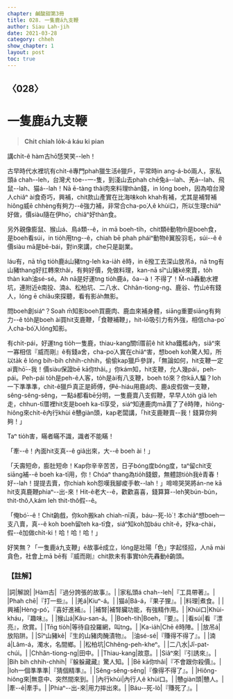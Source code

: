 ```yaml
---
chapter: 鹹酸甜第3冊
title: 028. 一隻鹿á九支鞭
author: Siau Lah-jih
date: 2021-03-28
category: chheh
show_chapter: 1
layout: post
toc: true
---
```


## 〈028〉
# 一隻鹿á九支鞭
> **Chi̍t chiah lo̍k-á káu ki pian**
 
講chi̍t-ê hàm古hō͘恁笑笑--leh！

古早時代水裡坑有chi̍t-ê專門phah獵生活ê獵戶，平常時in ang-á-bó͘兩人，家私頭á chah--leh，台灣犬 tòe--一-隻，到淺山去phah chē兔á--lah、羌á--lah、飛鼠--lah、猫á--lah！Nā ē-tàng thâi肉來料理thàn錢，in lóng boeh，因為咱台灣人chiâⁿ ài食奇巧，興補，chit款山產實在比海味koh khah有補，尤其是補腎補hiông威ē chhèng有夠力--ê強力補，非常合cha-po͘人ê khùi口，所以生理chiâⁿ好做，價siàu隨在伊ho͘，chiâⁿ好thàn食。

另外親像膨鼠、猴山á、鳥á類--ê，in mā boeh-ti̍h，chit類ê動物m̄是boeh食，是boeh看súi，in tio̍h用tng--ê，chiah bē phah pháiⁿ動物ê翼股羽毛，súi--ê ê價siàu mā是bē-bái，對in來講，che只是副業。

Iáu有，nā tn̄g tio̍h鹿á山豬tng-leh ka-ia̍h ê時，in ē撥工去深山放吊á，nā tng有山豬thang好扛轉來thâi，有夠好價，免做料理，kan-nā sīⁿ山豬kê來賣，to̍h thàn kah油sé-sé。Ah nā是好運tng tio̍h鹿á，ŏa--à！不得了！M̄-nā轟動水裡坑，連附近ê南投、湳á、松柏坑、二八水、Chhân-tiong-ng、鹿谷、竹山ê有錢人，lóng ē chiâu來探聽，看有影a̍h無影。

問boeh創siáⁿ？Soah m̄知影boeh買鹿肉、鹿血來補身體，siāng重要siāng有夠力--ê to̍h是boeh ài買hit支鹿鞭，「食鞭補鞭」，hit-lō吸引力有外強，相信cha-po͘人cha-bó͘人lóng知影。

有chi̍t-pái，好運tng tio̍h一隻鹿，thiau-kang關tī厝前ê hit kha鐵檻á內，siâⁿ來一寡相信『威而剛』ê有錢a舍，cha-po͘人實在chiâⁿ害，想boeh koh驚人知，所以ta̍k ê lóng bih-bih chhih-chhih，偷偷kap獵戶參詳，「無論如何，hit支鞭一定aì賣hō͘--我！價siàu保證bē kā你thâi。」你kám知，hit支鞭，允人幾pái，peh-pái。Peh-pái to̍h是peh-ê人客，to̍h是ài有八支鞭，boeh tó來？你kā人騙？Ioh一下準準準，chit-ê獵戶真正是師傅，伊ē-hiáu用鹿á肉、鹿á皮假做一支鞭，sêng-sêng-sêng，一點á都看bē分明，一隻鹿賣八支假鞭，早早人to̍h giâ leh走，chhun-tī厝裡hit支是boeh ka-tī享受，siáⁿ知連鹿肉mā賣了了ê時陣，hiông-hiông來chi̍t-ê內行khùi ê戇giàn頭，kap老闆講，「hit支鹿鞭賣--我！錢算你夠夠！」

Taⁿ tio̍h害，瞞者瞞不識，識者不能瞞！

「牽--ê！內面hit支真--ê giâ出來，大--ê boeh ài！」

「夭壽短命，膨肚短命！Kap你辛辛苦苦，日子bóng度bóng度，taⁿ留chit支siāng補--ê boeh ka-tī用，你！Chóaⁿ thang為tio̍h錢銀，無體諒tio̍h我ê青春！好--lah！提提去賣，你chiah koh怨嘆我腳痠手軟--lah！」啼啼哭哭將án-ne kā hit支真鹿鞭phiaⁿ--出-來！Hit-ê老大--ê，歡歡喜喜，錢算算--leh笑bún-bún，thit-thô人kám leh thit-thô假--ê。

「俺bó͘--ê！Chit齣戲，你koh搬kah chiah-nī真，báu--死-lò͘！本chiâⁿ想boeh一支八賣，真--ê koh boeh留teh ka-tī食，siáⁿ知koh加báu chi̍t-ê，好ka-chài，假--ê加做chi̍t-ki！哈！哈！哈！」

好笑無？「一隻鹿á九支鞭」ê故事ē成立，lóng是壯陽「色」字起怪招，人nā mài貪色，社會上mā bē有『威而剛』chit款未有事實to̍h先轟動ê齣頭。

 
### 【註解】

|詞|解說|
|Hàm古|『過分誇張的故事』。|
|家私頭á chah--leh|『工具帶著』。|
|Phah chē|『打一些』。|
|羌á|Kiuⁿ-á。|
|猫á|Bâ-á，『果子狸』。|
|料理|煮食。|
|興補|Hèng-pó͘，『喜好進補』。|
|補腎|補腎臟功能，有強精作用。|
|Khùi口|Khùi-kháu，『趣味』。|
|猴山á|Kâu-san-á。|
|Boeh-tih|Boeh，『要』。|
|看súi|看『漂亮』，欣賞。|
|Tn̄g tio̍h|等待自投羅網，叫tng。|
|Ka-ia̍h|Chē ê時陣。|
|放吊á|放陷阱。|
|Sīⁿ山豬kê|『生的山豬肉醃漬物』。
|油sé-sé|『賺得不得了』。|
|湳á|Lâm-á，濁水，名間鄉。|
|松柏坑|Chhêng-peh-kheⁿ。|
|二八水|Jī-pat-chúi。|
|Chhân-tiong-ng|田中。|
|Thiau-kang|故意。|
|Siâⁿ來|『引誘來』。|
|Bih bih chhih-chhih|『躲躲藏藏』驚人知。|
|Bē kā你thâi|『不會跟你殺價』。|
|Ioh一個準準準|『猜個精準』。|
|Sêng-sêng-sêng|『像得不得了』。|
|Hiông-hiông來|無意中、突然間來到。|
|內行khùi|內行人ê khùi口。|
|戇giàn頭|戇人。|
|牽--ê|牽手。|
|Phiaⁿ--出-來|用力摔出來。|
|Báu--死-lò͘|『賺死了』。|
